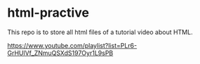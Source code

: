 # html-practive

This repo is to store all html files of a tutorial video about HTML.

https://www.youtube.com/playlist?list=PLr6-GrHUlVf_ZNmuQSXdS197Oyr1L9sPB
